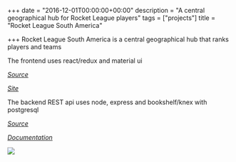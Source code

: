 +++
date = "2016-12-01T00:00:00+00:00"
description = "A central geographical hub for Rocket League players"
tags = ["projects"]
title = "Rocket League South America"

+++
Rocket League South America is a central geographical hub that ranks players and teams

The frontend uses react/redux and material ui

_[Source](http://github.com/hugogrochau/rocketleaguesam-web)_

_[Site](http://rocketleaguesam.com)_

The backend REST api uses node, express and bookshelf/knex with postgresql

_[Source](https://github.com/hugogrochau/rocketleaguesam-api)_

_[Documentation](http://hugogrochau.github.io/rocketleaguesam-api/)_

![](img/rocketleaguesam.png)